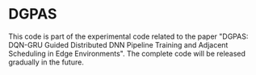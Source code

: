 # DGPAS
This code is part of the experimental code related to the paper "DGPAS: DQN-GRU Guided Distributed DNN Pipeline Training and Adjacent Scheduling in Edge Environments". The complete code will be released gradually in the future.
